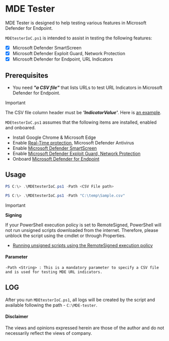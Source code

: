 # MDE Tester
MDE Tester is designed to help testing various features in Microsoft Defender for Endpoint. 

`MDEtesterIoC.ps1` is intended to assist in testing the following features: 
- [x] Microsoft Defender SmartScreen
- [x] Microsoft Defender Exploit Guard, Network Protection
- [x] Microsoft Defender for Endpoint, URL Indicators

## Prerequisites
- You need ***"a CSV file"*** that lists URLs to test URL Indicators in Microsoft Defender for Endpoint.
> [!Important]
> The CSV file column header must be ***'IndicatorValue'***. Here is [an example](https://github.com/LearningKijo/MDEtester/blob/main/Tools/Sample.csv).

`MDEtesterIoC.ps1` assumes that the following items are installed, enabled and onboared.
- Install Google Chrome & Microsoft Edge
- Enable [Real-Time protection](https://learn.microsoft.com/en-us/microsoft-365/security/defender-endpoint/configure-microsoft-defender-antivirus-features?view=o365-worldwide), Microsoft Defender Antivirus
- Enable [Microsoft Defender SmartScreen](https://learn.microsoft.com/en-us/windows/security/operating-system-security/virus-and-threat-protection/microsoft-defender-smartscreen/)
- Enable [Microsoft Defender Exploit Guard, Network Protection](https://learn.microsoft.com/en-us/microsoft-365/security/defender-endpoint/network-protection?view=o365-worldwide)
- Onboard [Microsoft Defender for Endpoint](https://learn.microsoft.com/en-us/microsoft-365/security/defender-endpoint/microsoft-defender-endpoint?view=o365-worldwide) 


## Usage

```powershell
PS C:\> .\MDEtesterIoC.ps1 -Path <CSV File path>
```
```powershell
PS C:\> .\MDEtesterIoC.ps1 -Path "C:\temp\Sample.csv"
```

> [!Important]
> **Signing**
> 
> If your PowerShell execution policy is set to RemoteSigned, PowerShell will not run unsigned scripts downloaded from the internet. Therefore, please unblock the script using the cmdlet or through Properties. <br>
> - [Running unsigned scripts using the RemoteSigned execution policy](https://learn.microsoft.com/en-us/powershell/module/microsoft.powershell.core/about/about_signing?view=powershell-7.4#running-unsigned-scripts-using-the-remotesigned-execution-policy)
#### Parameter
```
-Path <String> : This is a mandatory parameter to specify a CSV file and is used for testing MDE URL indicators.
```

## LOG
After you run `MDEtesterIoC.ps1`, all logs will be created by the script and available following the path - `C:\MDE-tester`.

#### Disclaimer
The views and opinions expressed herein are those of the author and do not necessarily reflect the views of company.
